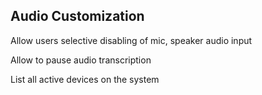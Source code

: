 ## Audio Customization

Allow users selective disabling of mic, speaker audio input

Allow to pause audio transcription

List all active devices on the system

